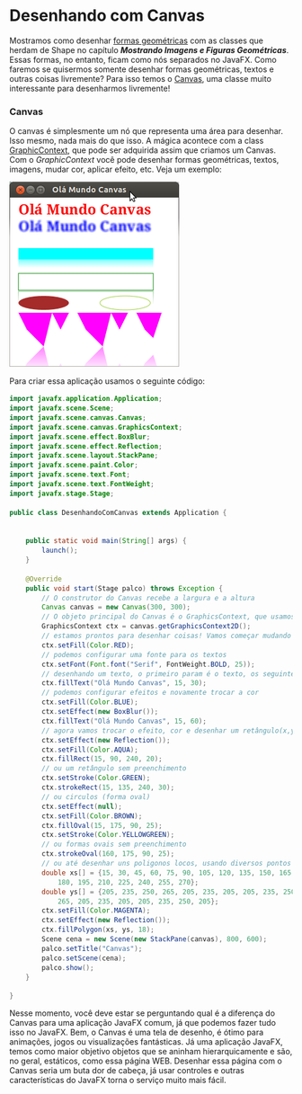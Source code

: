 # Desenhando com Canvas

Mostramos como desenhar [formas geométricas](http://aprendendo-javafx.blogspot.com/2012/07/imagens-e-graficos.html)  com as classes que herdam de Shape no capítulo _**Mostrando Imagens e Figuras Geométricas**_. Essas formas, no entanto, ficam como nós separados no JavaFX. Como faremos se quisermos somente desenhar formas geométricas, textos e outras coisas livremente? Para isso temos o [Canvas](http://docs.oracle.com/javase/8/javafx/api/javafx/scene/canvas/Canvas.html), uma classe muito interessante para desenharmos livremente!

### Canvas

O canvas é simplesmente um nó que representa uma área para desenhar. Isso mesmo, nada mais do que isso. A mágica acontece com  a class [GraphicContext](http://docs.oracle.com/javase/8/javafx/api/javafx/scene/canvas/GraphicsContext.html), que pode ser adquirida assim que criamos um Canvas. Com o _GraphicContext_ você pode desenhar formas geométricas, textos, imagens, mudar cor, aplicar efeito, etc. Veja um exemplo:

![](/imagens/telas/canvas.png)

Para criar essa aplicação usamos o seguinte código:

```java
import javafx.application.Application;
import javafx.scene.Scene;
import javafx.scene.canvas.Canvas;
import javafx.scene.canvas.GraphicsContext;
import javafx.scene.effect.BoxBlur;
import javafx.scene.effect.Reflection;
import javafx.scene.layout.StackPane;
import javafx.scene.paint.Color;
import javafx.scene.text.Font;
import javafx.scene.text.FontWeight;
import javafx.stage.Stage;

public class DesenhandoComCanvas extends Application {


    public static void main(String[] args) {
        launch();
    }

    @Override
    public void start(Stage palco) throws Exception {
        // O construtor do Canvas recebe a largura e a altura
        Canvas canvas = new Canvas(300, 300);
        // O objeto principal do Canvas é o GraphicsContext, que usamos para desenhar
        GraphicsContext ctx = canvas.getGraphicsContext2D();
        // estamos prontos para desenhar coisas! Vamos começar mudando a cor
        ctx.setFill(Color.RED);
        // podemos configurar uma fonte para os textos
        ctx.setFont(Font.font("Serif", FontWeight.BOLD, 25));
        // desenhando um texto, o primeiro param é o texto, os seguintes são a pos X e Y
        ctx.fillText("Olá Mundo Canvas", 15, 30);
        // podemos configurar efeitos e novamente trocar a cor
        ctx.setFill(Color.BLUE);
        ctx.setEffect(new BoxBlur());
        ctx.fillText("Olá Mundo Canvas", 15, 60);
        // agora vamos trocar o efeito, cor e desenhar um retângulo(x,y, largura, altura)
        ctx.setEffect(new Reflection());
        ctx.setFill(Color.AQUA);
        ctx.fillRect(15, 90, 240, 20);
        // ou um retângulo sem preenchimento
        ctx.setStroke(Color.GREEN);
        ctx.strokeRect(15, 135, 240, 30);
        // ou circulos (forma oval)
        ctx.setEffect(null);
        ctx.setFill(Color.BROWN);
        ctx.fillOval(15, 175, 90, 25);
        ctx.setStroke(Color.YELLOWGREEN);
        // ou formas ovais sem preenchimento
        ctx.strokeOval(160, 175, 90, 25);
        // ou até desenhar uns poligonos locos, usando diversos pontos X e Y
        double xs[] = {15, 30, 45, 60, 75, 90, 105, 120, 135, 150, 165, 
            180, 195, 210, 225, 240, 255, 270};
        double ys[] = {205, 235, 250, 265, 205, 235, 205, 205, 235, 250, 
            265, 205, 235, 205, 205, 235, 250, 205};
        ctx.setFill(Color.MAGENTA);
        ctx.setEffect(new Reflection());
        ctx.fillPolygon(xs, ys, 18);
        Scene cena = new Scene(new StackPane(canvas), 800, 600);
        palco.setTitle("Canvas");
        palco.setScene(cena);
        palco.show();
    }

}
```

Nesse momento, você deve estar se perguntando qual é a diferença do Canvas para uma aplicação JavaFX comum, já que podemos fazer tudo isso no JavaFX. Bem, o Canvas é uma tela de desenho, é ótimo para animações, jogos ou visualizações fantásticas. Já uma aplicação JavaFX, temos como maior objetivo objetos que se aninham hierarquicamente e são, no geral, estáticos, como essa página WEB. Desenhar essa página com o Canvas seria um buta dor de cabeça, já usar controles e outras características do JavaFX torna o serviço muito mais fácil.

